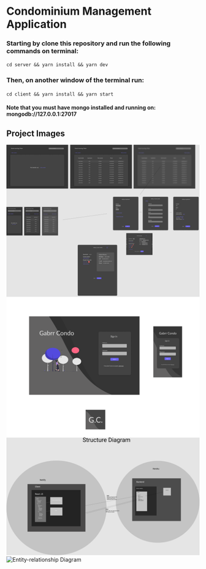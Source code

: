 # Condominium Management Application

### Starting by clone this repository and run the following commands on terminal:
`cd server && yarn install && yarn dev`

### Then, on another window of the terminal run:
`cd client && yarn install && yarn start`

#### Note that you must have mongo installed and running on: mongodb://127.0.0.1:27017


## Project Images

![Login Page](https://github.com/gabrr/kiper-test/blob/master/Kiper%20Test-start.png)
![Home Page](https://github.com/gabrr/kiper-test/blob/master/Kiper%20Test-home.png)
![Structure Diagram](https://github.com/gabrr/kiper-test/blob/master/Kiper%20Test.png)
![Entity-relationship Diagram](https://github.com/gabrr/kiper-test/blob/master/KiperERD.png)
